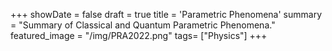 +++
showDate = false
draft = true
title = 'Parametric Phenomena'
summary = "Summary of Classical and Quantum Parametric Phenomena." 
featured_image = "/img/PRA2022.png"
tags= ["Physics"]
+++
